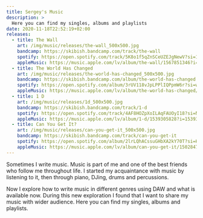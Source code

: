 ```yaml
---
title: Sergey's Music
description: >
  Here you can find my singles, albums and playlists
date: 2020-11-18T22:52:19+02:00
releases:
  - title: The Wall
    art: /img/music/releases/the-wall_500x500.jpg
    bandcamp: https://skibish.bandcamp.com/track/the-wall
    spotify: https://open.spotify.com/track/5K8o1f5qZnSCeUZEJgNewV?si=1a6b4d7dedda43e9
    appleMusic: https://music.apple.com/lv/album/the-wall/1567851346?i=1567851347
  - title: The World Has Changed
    art: /img/music/releases/the-world-has-changed_500x500.jpg
    bandcamp: https://skibish.bandcamp.com/album/the-world-has-changed
    spotify: https://open.spotify.com/album/3rUV118vJpLPPlIQPpmW6r?si=wKp5lcCwRguTYAR_a2gawA
    appleMusic: https://music.apple.com/lv/album/the-world-has-changed/1565656551
  - title: 1 D
    art: /img/music/releases/1d_500x500.jpg
    bandcamp: https://skibish.bandcamp.com/track/1-d
    spotify: https://open.spotify.com/track/4AF8HOZpXoILAqFAUOyI18?si=NJDIq7MwS4OZYvnw9FGkag
    appleMusic: https://music.apple.com/lv/album/1-d/1539305828?i=1539305829
  - title: Can You Get It?
    art: /img/music/releases/can-you-get-it_500x500.jpg
    bandcamp: https://skibish.bandcamp.com/track/can-you-get-it
    spotify: https://open.spotify.com/album/2lrLQhACssuGHbXA2kY70T?si=HnLadFzIQiKcZTg3Y4XvzA
    appleMusic: https://music.apple.com/lv/album/can-you-get-it/1502847356?i=1502847357
---
```


Sometimes I write music.
Music is part of me and one of the best friends who follow me throughout life.
I started my acquaintance with music by listening to it, then through piano, DJing, drums and percussions.

Now I explore how to write music in different genres using DAW and what is available now.
During this new exploration I found that I want to share my music with wider audience.
Here you can find my singles, albums and playlists.
